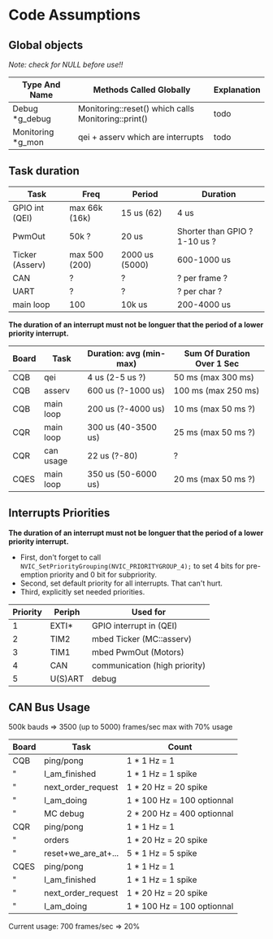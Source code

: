 
# Code Assumptions

## Global objects

*Note: check for NULL before use!!*

Type And Name       | Methods Called Globally                               | Explanation
--------------------|-------------------------------------------------------|-------------
Debug *g_debug      | Monitoring::reset() which calls Monitoring::print()   | todo
Monitoring *g_mon   | qei + asserv which are interrupts                     | todo


## Task duration

Task           | Freq          | Period            | Duration
---------------|---------------|-------------------|------------
GPIO int (QEI) | max 66k (16k) | 15 us (62)        | 4 us
PwmOut         | 50k ?         | 20 us             | Shorter than GPIO ? 1-10 us ?
Ticker (Asserv)| max 500 (200) | 2000 us (5000)    | 600-1000 us
CAN            | ?             | ?                 | ?               per frame ?
UART           | ?             | ?                 | ?               per char ?
main loop      | 100           | 10k us            | 200-4000 us

**The duration of an interrupt must not be longuer that the period of a lower priority interrupt.**

Board   | Task      | Duration: avg (min-max)   | Sum Of Duration Over 1 Sec
--------|-----------|---------------------------|----------------------------
CQB     | qei       | 4 us (2-5 us ?)           | 50 ms (max 300 ms)
CQB     | asserv    | 600 us (?-1000 us)        | 100 ms (max 250 ms)
CQB     | main loop | 200 us (?-4000 us)        | 10 ms (max 50 ms ?)
CQR     | main loop | 300 us (40-3500 us)       | 25 ms (max 50 ms ?)
CQR     | can usage | 22 us (?-80)              | ?
CQES    | main loop | 350 us (50-6000 us)       | 20 ms (max 50 ms ?)


## Interrupts Priorities

**The duration of an interrupt must not be longuer that the period of a lower priority interrupt.**

* First, don't forget to call `NVIC_SetPriorityGrouping(NVIC_PRIORITYGROUP_4);` to set 4 bits for pre-emption priority and 0 bit for subpriority.
* Second, set default priority for all interrupts. That can't hurt.
* Third, explicitly set needed priorities.

Priority | Periph  | Used for
---------|---------|----------
1        | EXTI*   | GPIO interrupt in (QEI)
2        | TIM2    | mbed Ticker (MC::asserv)
3        | TIM1    | mbed PwmOut (Motors)
4        | CAN     | communication (high priority)
5        | U(S)ART | debug


## CAN Bus Usage

500k bauds => 3500 (up to 5000) frames/sec max with 70% usage

Board   | Task                  | Count
--------|-----------------------|----------
CQB     | ping/pong             | 1 *   1 Hz  =   1
 "      | I_am_finished         | 1 *   1 Hz  =   1 spike
 "      | next_order_request    | 1 *  20 Hz  =  20 spike
 "      | I_am_doing            | 1 * 100 Hz  = 100 optionnal
 "      | MC debug              | 2 * 200 Hz  = 400 optionnal
CQR     | ping/pong             | 1 *   1 Hz  =   1
 "      | orders                | 1 *  20 Hz  =  20 spike
 "      | reset+we_are_at+...   | 5 *   1 Hz  =   5 spike
CQES    | ping/pong             | 1 *   1 Hz  =   1
 "      | I_am_finished         | 1 *   1 Hz  =   1 spike
 "      | next_order_request    | 1 *  20 Hz  =  20 spike
 "      | I_am_doing            | 1 * 100 Hz  = 100 optionnal

Current usage: 700 frames/sec => 20%
